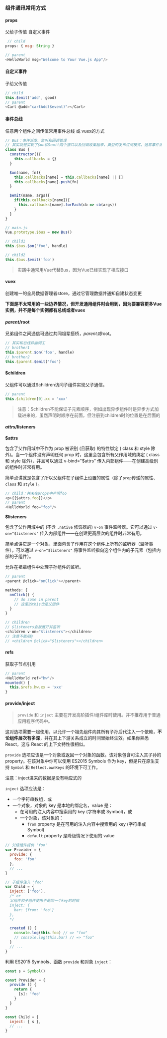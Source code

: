 ### 组件通讯常用方式

#### props

父给子传值 自定义事件

```js
 // child 
props: { msg: String } 

// parent
<HelloWorld msg="Welcome to Your Vue.js App"/>
```

#### 自定义事件

子给父传值

```js
// child
this.$emit('add', good)
// parent
<Cart @add="cartAdd($event)"></Cart>
```

#### 事件总线

任意两个组件之间传值常用事件总线 或 vuex的方式

```js
// Bus：事件派发、监听和回调管理
// 其实就是实现了$on和$emit两个接口以及回调收集起来，典型的发布订阅模式，通常事件派发者和监听者是同一个
class Bus {
  constructor(){
    this.callbacks = {}
  }

  $on(name, fn){
    this.callbacks[name] = this.callbacks[name] || []
    this.callbacks[name].push(fn)
  }

  $emit(name, args){
    if(this.callbacks[name]){
      this.callbacks[name].forEach(cb => cb(args))
    }
  }
}

// main.js
Vue.prototype.$bus = new Bus()

// child1
this.$bus.$on('foo', handle)

// child2
this.$bus.$emit('foo')
```

> 实践中通常用Vue代替Bus，因为Vue已经实现了相应接口

#### vuex

创建唯一的全局数据管理者store，通过它管理数据并通知自建状态变更

**下面是不太常用的一些边界情况，但开发通用组件时会用到，因为要兼容更多Vue实例，并不是每个实例都有总线或者vuex**

#### $parent/$root

兄弟组件之间通信可通过共同祖辈搭桥，$parent或$root。

```js
// 其实和总线异曲同工
// brother1
this.$parent.$on('foo', handle)
// brother2
this.$parent.$emit('foo')
```

#### $children

父组件可以通过$children访问子组件实现父子通信。

```js
// parent
this.$children[0].xx = 'xxx'
```

> 注意：$children不能保证子元素顺序，例如出现异步组件时是异步方式加载进来的，虽然声明时顺序在前面，但注册到children时的位置是在后面的

#### $attrs/$listeners

**$attrs**

包含了父作用域中不作为 prop 被识别 (且获取) 的特性绑定 ( class 和 style 除外)。当一个组件没有声明任何 prop 时，这里会包含所有父作用域的绑定 ( class 和 style 除外)，并且可以通过 v-bind="$attrs" 传入内部组件——在创建高级别的组件时非常有用。

简单点讲就是包含了所以父组件在子组件上设置的属性（除了`prop`传递的属性、`class` 和 `style` ）。

```js
// child：并未在props中声明foo
<p>{{$attrs.foo}}</p>
// parent
<HelloWorld foo="foo"/>
```

**$listeners**

包含了父作用域中的 (不含 `.native` 修饰器的) `v-on` 事件监听器。它可以通过 `v-on="$listeners"` 传入内部组件——在创建更高层次的组件时非常有用。

简单点讲它是一个对象，里面包含了作用在这个组件上所有的监听器（监听事件），可以通过 `v-on="$listeners"` 将事件监听指向这个组件内的子元素（包括内部的子组件）。

允许在祖辈组件中处理子孙组件的监听。

```js
// parent
<parent @click="onClick"></parent>

methods: {
  onClick() {
    // do some in parent
    // 这里的this也是父组件
  }
}

// children
// $listeners会被展开并监听
<children v-on="$listeners"></children>
// 注意不能用@
// <children @click="$listeners"></children>
```

#### refs

获取子节点引用

```js
// parent
<HelloWorld ref="hw"/>
mounted() {
  this.$refs.hw.xx = 'xxx'
}
```

#### provide/inject

> `provide` 和 `inject` 主要在开发高阶插件/组件库时使用。并不推荐用于普通应用程序代码中。

这对选项需要一起使用，以允许一个祖先组件向其所有子孙后代注入一个依赖，**不论组件层次有多深**，并在其上下游关系成立的时间里始终生效。如果你熟悉 React，这与 React 的上下文特性很相似。

`provide` 选项应该是一个对象或返回一个对象的函数。该对象包含可注入其子孙的 property。在该对象中你可以使用 ES2015 Symbols 作为 key，但是只在原生支持 `Symbol` 和 `Reflect.ownKeys` 的环境下可工作。

注意：inject进来的数据是没有响应式的

`inject` 选项应该是：

- 一个字符串数组，或
- 一个对象，对象的 key 是本地的绑定名，value 是：
  - 在可用的注入内容中搜索用的 key (字符串或 Symbol)，或
  - 一个对象，该对象的：
    - `from` property 是在可用的注入内容中搜索用的 key (字符串或 Symbol)
    - `default` property 是降级情况下使用的 value

```js
// 父级组件提供 'foo'
var Provider = {
  provide: {
    foo: 'foo'
  },
  // ...
}

// 子组件注入 'foo'
var Child = {
  inject: ['foo'],
  /* or
  父组件和子组件使用不是同一个key的时候
  inject: {
    bar: {from: 'foo'}
  },
  */

  created () {
    console.log(this.foo) // => "foo"
    // console.log(this.bar) // => "foo"
  }
  // ...
}
```

利用 ES2015 Symbols、函数 `provide` 和对象 `inject`：

```js
const s = Symbol()

const Provider = {
  provide () {
    return {
      [s]: 'foo'
    }
  }
}

const Child = {
  inject: { s },
  // ...
}
```

